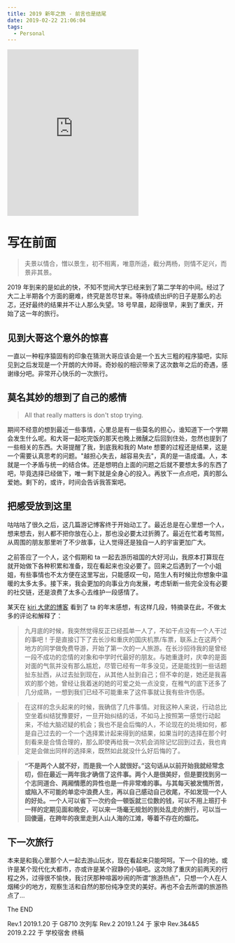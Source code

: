 ```yaml
---
title: 2019 新年之旅 - 前言也是结尾
date: 2019-02-22 21:06:04
tags:
  - Personal
---
```


<iframe src="https://open.spotify.com/embed/track/7AofxV7mKRmUf8AT0lclMy" width="300" height="380" frameborder="0" allowtransparency="true" allow="encrypted-media" autoplay="true"></iframe>

# 写在前面

> 夫景以情合，憎以景生，初不相离，唯意所适，截分两杨，则情不足兴，而景非其景。

2019 年到来的是如此的快，不知不觉间大学已经来到了第二学年的中间。经过了大二上半期各个方面的磨难，终究是苦尽甘来。等待成绩出炉的日子是那么的忐忑，还好最终的结果并不让人那么失望。18 号早晨，起得很早，来到了重庆，开始了这一年的旅行。

## 见到大哥这个意外的惊喜

一直以一种程序猿固有的印象在猜测大哥应该会是一个五大三粗的程序猿吧，实际见到之后发现是一个开朗的大帅哥。奇妙般的相识带来了这次数年之后的奇遇，感谢缘分吧。非常开心快乐的一次旅行。

## 莫名其妙的想到了自己的感情

> All that really matters is don't stop trying.

期间不经意的想到最近一些事情，心里总是有一些莫名的担心，谁知道下一个学期会发生什么呢。和大哥一起吃完饭的那天也晚上微醺之后回到住处，忽然也提到了一些相关的东西。大哥提醒了我，到底我和我的 Mate 想要的过程还是结果，这是一个需要认真思考的问题。"越担心失去，越容易失去"，真的是一语成谶。人，本就是一个矛盾与统一的结合体。还是想明白上面的问题之后就不要想太多的东西了吧，毕竟选择已经做下，唯一剩下就是全身心的投入。再放下一点点吧，真的那么爱她。剩下的，或许，时间会告诉我答案吧。

## 把感受放到这里

咕咕咕了很久之后，这几篇游记博客终于开始动工了。最近总是在心里想一个人，想来想去，别人都不把你放在心上，那也没必要太过折腾了。最近在忙着考驾照，从周围的朋友那里听了不少故事，让人觉得还是独自一人的宇宙更加广大。

之前答应了一个人，这个假期和 ta 一起去游历祖国的大好河山，我原本打算现在就开始做下各种积累和准备，现在看起来也没必要了。回来之后遇到了一个小姐姐，有些事情也不太方便在这里写出，只能感叹一句，陌生人有时候比你想象中温暖的太多太多。接下来，我会更加的向事业方向发展，考虑斩断一些完全没有必要的社交链，还是浪费了太多心去维护一段感情了。

某天在 [kiri 大佬的博客](https://kirikira.moe/post/34/) 看到了 ta 的年末感想，有这样几段，特摘录在此，不做太多的评论和解释了：

> 九月底的时候，我突然觉得反正已经孤单一人了，不如干点没有一个人干过的事吧！于是直接订下了去长沙和重庆的国庆机票/车票，联系上在这两个地方的同学做免费导游，开始了第一次的一人旅游。在长沙招待我的是曾经一段不成功的恋情的对象和中学时代最好的朋友。与她重逢时，庆幸的是面对面的气氛并没有那么尴尬，尽管已经有一年多没见，还是能找到一些话题扯东扯西，从过去扯到现在，从其他人扯到自己；但不幸的是，她还是我喜欢的那个她，曾经让我着迷的她的可爱之处一点没变，在稚气的底下还多了几分成熟，一想到我们已经不可能重来了这件事就让我有些许伤感。

> 在这样的念头起来的时候，我确信了几件事情。对我这种人来说，行动总比空坐着纠结犹豫要好，一旦开始纠结的话，不如马上按照第一感觉行动起来，不给大脑迟疑的机会；我也不是会后悔的人，不论现在的处境如何，都是自己过去的一个一个选择累计起来得到的结果，如果当时的选择在那个时刻看来是合情合理的，那么即使再给我一次机会消除记忆回到过去，我也肯定是会做出同样的选择来，既然如此就没什么好后悔的了。

> **“不是两个人就不好，而是我一个人就很好。”这句话从以前开始我就经常念叨，但在最近一两年我才确信了这件事。两个人是很美好，但是要找到另一个志同道合、两厢情愿的异性也是一件非常难的事。与其每天被发情所苦，或陷入不可能的单恋中浪费人生，再以自己感动自己收尾，不如发现一个人的好处。一个人可以省下一次约会一顿饭就三位数的钱，可以不用上班打卡一样的定期见面和晚安，可以来一场毫无规划的到处乱走的旅行，可以当一回傻逼，在跨年的夜里走到人山人海的江滩，等着不存在的烟花。**

## 下一次旅行

本来是和我心里那个人一起去游山玩水，现在看起来只能呵呵。下一个目的地，或许是某个现代化大都市，亦或许是某个寂静的小镇吧。这次除了重庆的前两天的行程之外，过得很不愉快，我讨厌那种喧嚣吵闹的所谓“旅游热点”，只想一个人在人烟稀少的地方，观察生活和自然的那份纯净空灵的美好。再也不会去所谓的旅游热点了...

The END

Rev.1 2019.1.20 于 G8710 次列车
Rev.2 2019.1.24 于 家中
Rev.3&4&5 2019.2.22 于 学校宿舍 终稿
